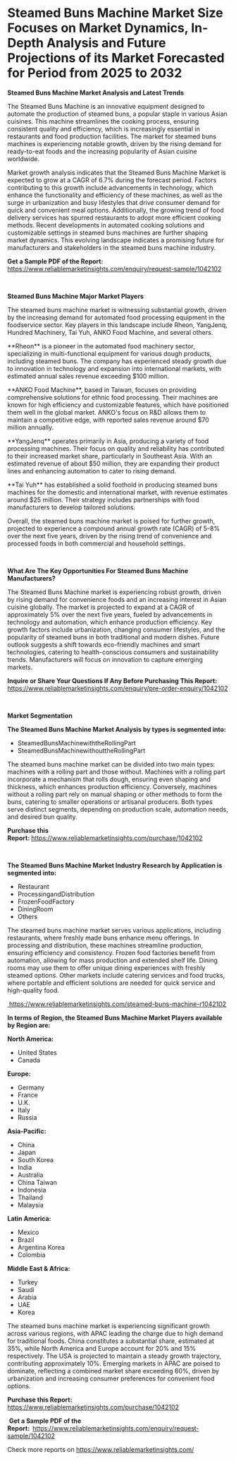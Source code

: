 <p><h1>Steamed Buns Machine Market Size Focuses on Market Dynamics, In-Depth Analysis and Future Projections of its Market Forecasted for Period from 2025 to 2032</h1></p><p><strong>Steamed Buns Machine Market Analysis and Latest Trends</strong></p>
<p><p>The Steamed Buns Machine is an innovative equipment designed to automate the production of steamed buns, a popular staple in various Asian cuisines. This machine streamlines the cooking process, ensuring consistent quality and efficiency, which is increasingly essential in restaurants and food production facilities. The market for steamed buns machines is experiencing notable growth, driven by the rising demand for ready-to-eat foods and the increasing popularity of Asian cuisine worldwide.</p><p>Market growth analysis indicates that the Steamed Buns Machine Market is expected to grow at a CAGR of 6.7% during the forecast period. Factors contributing to this growth include advancements in technology, which enhance the functionality and efficiency of these machines, as well as the surge in urbanization and busy lifestyles that drive consumer demand for quick and convenient meal options. Additionally, the growing trend of food delivery services has spurred restaurants to adopt more efficient cooking methods. Recent developments in automated cooking solutions and customizable settings in steamed buns machines are further shaping market dynamics. This evolving landscape indicates a promising future for manufacturers and stakeholders in the steamed buns machine industry.</p></p>
<p><strong>Get a Sample PDF of the Report:&nbsp;</strong> <a href="https://www.reliablemarketinsights.com/enquiry/request-sample/1042102?utm_campaign=2449&utm_medium=2&utm_source=Github&utm_content=ia&utm_term=16022025&utm_id=steamed-buns-machine">https://www.reliablemarketinsights.com/enquiry/request-sample/1042102</a></p>
<p>&nbsp;</p>
<p><strong>Steamed Buns Machine Major Market Players</strong></p>
<p><p>The steamed buns machine market is witnessing substantial growth, driven by the increasing demand for automated food processing equipment in the foodservice sector. Key players in this landscape include Rheon, YangJenq, Hundred Machinery, Tai Yuh, ANKO Food Machine, and several others.</p><p>**Rheon** is a pioneer in the automated food machinery sector, specializing in multi-functional equipment for various dough products, including steamed buns. The company has experienced steady growth due to innovation in technology and expansion into international markets, with estimated annual sales revenue exceeding $100 million.</p><p>**ANKO Food Machine**, based in Taiwan, focuses on providing comprehensive solutions for ethnic food processing. Their machines are known for high efficiency and customizable features, which have positioned them well in the global market. ANKO's focus on R&D allows them to maintain a competitive edge, with reported sales revenue around $70 million annually.</p><p>**YangJenq** operates primarily in Asia, producing a variety of food processing machines. Their focus on quality and reliability has contributed to their increased market share, particularly in Southeast Asia. With an estimated revenue of about $50 million, they are expanding their product lines and enhancing automation to cater to rising demand.</p><p>**Tai Yuh** has established a solid foothold in producing steamed buns machines for the domestic and international market, with revenue estimates around $25 million. Their strategy includes partnerships with food manufacturers to develop tailored solutions.</p><p>Overall, the steamed buns machine market is poised for further growth, projected to experience a compound annual growth rate (CAGR) of 5-8% over the next five years, driven by the rising trend of convenience and processed foods in both commercial and household settings.</p></p>
<p>&nbsp;</p>
<p><strong>What Are The Key Opportunities For Steamed Buns Machine Manufacturers?</strong></p>
<p><p>The Steamed Buns Machine market is experiencing robust growth, driven by rising demand for convenience foods and an increasing interest in Asian cuisine globally. The market is projected to expand at a CAGR of approximately 5% over the next five years, fueled by advancements in technology and automation, which enhance production efficiency. Key growth factors include urbanization, changing consumer lifestyles, and the popularity of steamed buns in both traditional and modern dishes. Future outlook suggests a shift towards eco-friendly machines and smart technologies, catering to health-conscious consumers and sustainability trends. Manufacturers will focus on innovation to capture emerging markets.</p></p>
<p><strong>Inquire or Share Your Questions If Any Before Purchasing This Report:</strong> <a href="https://www.reliablemarketinsights.com/enquiry/pre-order-enquiry/1042102?utm_campaign=2449&utm_medium=2&utm_source=Github&utm_content=ia&utm_term=16022025&utm_id=steamed-buns-machine">https://www.reliablemarketinsights.com/enquiry/pre-order-enquiry/1042102</a></p>
<p>&nbsp;</p>
<p><strong>Market Segmentation</strong></p>
<p><strong>The Steamed Buns Machine Market Analysis by types is segmented into:</strong></p>
<p><ul><li>SteamedBunsMachinewiththeRollingPart</li><li>SteamedBunsMachinewithouttheRollingPart</li></ul></p>
<p><p>The steamed buns machine market can be divided into two main types: machines with a rolling part and those without. Machines with a rolling part incorporate a mechanism that rolls dough, ensuring even shaping and thickness, which enhances production efficiency. Conversely, machines without a rolling part rely on manual shaping or other methods to form the buns, catering to smaller operations or artisanal producers. Both types serve distinct segments, depending on production scale, automation needs, and desired bun quality.</p></p>
<p><strong>Purchase this Report:&nbsp;</strong><a href="https://www.reliablemarketinsights.com/purchase/1042102?utm_campaign=2449&utm_medium=2&utm_source=Github&utm_content=ia&utm_term=16022025&utm_id=steamed-buns-machine">https://www.reliablemarketinsights.com/purchase/1042102</a></p>
<p>&nbsp;</p>
<p><strong>The Steamed Buns Machine Market Industry Research by Application is segmented into:</strong></p>
<p><ul><li>Restaurant</li><li>ProcessingandDistribution</li><li>FrozenFoodFactory</li><li>DiningRoom</li><li>Others</li></ul></p>
<p><p>The steamed buns machine market serves various applications, including restaurants, where freshly made buns enhance menu offerings. In processing and distribution, these machines streamline production, ensuring efficiency and consistency. Frozen food factories benefit from automation, allowing for mass production and extended shelf life. Dining rooms may use them to offer unique dining experiences with freshly steamed options. Other markets include catering services and food trucks, where portable and efficient solutions are needed for quick service and high-quality food.</p></p>
<p><a href="https://www.reliablemarketinsights.com/steamed-buns-machine-r1042102?utm_campaign=2449&utm_medium=2&utm_source=Github&utm_content=ia&utm_term=16022025&utm_id=steamed-buns-machine">&nbsp;https://www.reliablemarketinsights.com/steamed-buns-machine-r1042102</a></p>
<p><strong>In terms of Region, the Steamed Buns Machine Market Players available by Region are:</strong></p>
<p>
    <p> <strong> North America: </strong>
        <ul>
            <li>United States</li>
            <li>Canada</li>
        </ul>
        </p> 
    <p> <strong> Europe: </strong>
        <ul>
            <li>Germany</li>
            <li>France</li>
            <li>U.K.</li>
            <li>Italy</li>
            <li>Russia</li>
        </ul>
        </p> 
    <p> <strong> Asia-Pacific: </strong>
        <ul>
            <li>China</li>
            <li>Japan</li>
            <li>South Korea</li>
            <li>India</li>
            <li>Australia</li>
            <li>China Taiwan</li>
            <li>Indonesia</li>
            <li>Thailand</li>
            <li>Malaysia</li>
        </ul>
        </p> 
    <p> <strong> Latin America: </strong>
        <ul>
            <li>Mexico</li>
            <li>Brazil</li>
            <li>Argentina Korea</li>
            <li>Colombia</li>
        </ul>
        </p> 
    <p> <strong> Middle East & Africa: </strong>
        <ul>
            <li>Turkey</li>
            <li>Saudi</li>
            <li>Arabia</li>
            <li>UAE</li>
            <li>Korea</li>
        </ul>
    </p>
    </p>
<p><p>The steamed buns machine market is experiencing significant growth across various regions, with APAC leading the charge due to high demand for traditional foods. China constitutes a substantial share, estimated at 35%, while North America and Europe account for 20% and 15% respectively. The USA is projected to maintain a steady growth trajectory, contributing approximately 10%. Emerging markets in APAC are poised to dominate, reflecting a combined market share exceeding 60%, driven by urbanization and increasing consumer preferences for convenient food options.</p></p>
<p><strong>Purchase this Report: </strong><a href="https://www.reliablemarketinsights.com/purchase/1042102?utm_campaign=2449&utm_medium=2&utm_source=Github&utm_content=ia&utm_term=16022025&utm_id=steamed-buns-machine">https://www.reliablemarketinsights.com/purchase/1042102</a></p>
<p>&nbsp;<strong>Get a Sample PDF of the Report:&nbsp;&nbsp;</strong><a href="https://www.reliablemarketinsights.com/enquiry/request-sample/1042102?utm_campaign=2449&utm_medium=2&utm_source=Github&utm_content=ia&utm_term=16022025&utm_id=steamed-buns-machine">https://www.reliablemarketinsights.com/enquiry/request-sample/1042102</a></p>
<p><strong></strong></p>
<p>Check more reports on <a href="https://www.reliablemarketinsights.com/?utm_campaign=2449&utm_medium=2&utm_source=Github&utm_content=ia&utm_term=16022025&utm_id=steamed-buns-machine">https://www.reliablemarketinsights.com/</a></p>
